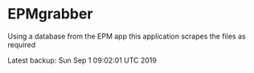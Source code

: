 # EPMgrabber
Using a database from the EPM app this application scrapes the files as required


Latest backup: Sun Sep 1 09:02:01 UTC 2019
